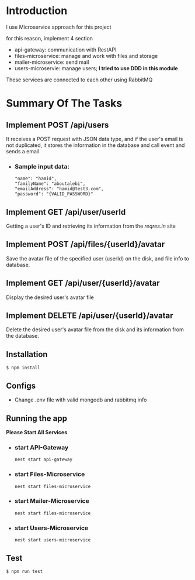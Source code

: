 # Introduction

I use Microservice approach for this project

for this reason, implement 4 section

- api-gateway: communication with RestAPI
- files-microservice: manage and work with files and storage
- mailer-microservice: send mail
- users-microservie: manage users; **I tried to use DDD in this module**

These services are connected to each other using RabbitMQ

# Summary Of The Tasks

## Implement POST /api/users

It receives a POST request with JSON data type, and if the user's email is not duplicated, it stores the information in the database and call event and sends a email.

- ### Sample input data:
  ```
  "name": "hamid",
  "familyName": "aboutalebi",
  "emailAddress": "hamid@test3.com",
  "password": "{VALID_PASSWORD}"
  ```

## Implement GET /api/user/userId

Getting a user's ID and retrieving its information from the _reqres.in_ site

## Implement POST /api/files/{userId}/avatar

Save the avatar file of the specified user (userId) on the disk, and file info to database.

## Implement GET /api/user/{userId}/avatar

Display the desired user's avatar file

## Implement DELETE /api/user/{userId}/avatar

Delete the desired user's avatar file from the disk and its information from the database.

## Installation

```
$ npm install
```

## Configs

- Change .env file with valid mongodb and rabbitmq info

## Running the app

**Please Start All Services**

- ### start API-Gateway
  ```
  nest start api-gateway
  ```
- ### start Files-Microservice
  ```
  nest start files-microservice
  ```
- ### start Mailer-Microservice
  ```
  nest start files-microservice
  ```
- ### start Users-Microservice
  ```
  nest start users-microservice
  ```

## Test

```
$ npm run test
```
